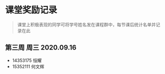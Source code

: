 # 课堂奖励记录

> 课堂上积极表现的同学可将学号姓名发在课程群中，每节课后统计名单并记录在此

## 第三周 周三 2020.09.16

- 14353175 恒耀
- 15352111 何文辉



